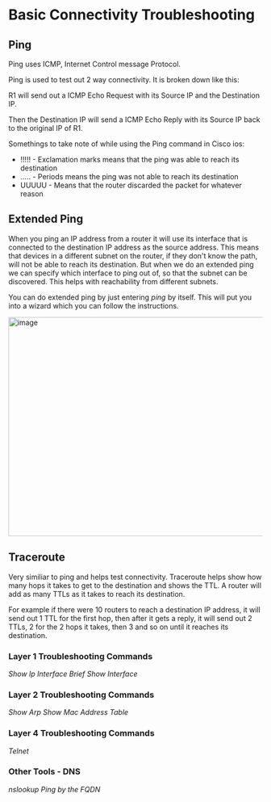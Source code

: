 # Basic Connectivity Troubleshooting

## Ping
Ping uses ICMP, Internet Control message Protocol.

Ping is used to test out 2 way connectivity. It is broken down like this:

R1 will send out a ICMP Echo Request with its Source IP and the Destination IP.

Then the Destination IP will send a ICMP Echo Reply with its Source IP back to the original IP of R1.

Somethings to take note of while using the Ping command in Cisco ios:
- !!!!! - Exclamation marks means that the ping was able to reach its destination
- ..... - Periods means the ping was not able to reach its destination
- UUUUU - Means that the router discarded the packet for whatever reason

## Extended Ping

When you ping an IP address from a router it will use its interface that is connected to the destination IP address as the source address. This means that devices in a different subnet on the router, if they don't know the path, will not be able to reach its destination.
But when we do an extended ping we can specify which interface to ping out of, so that the subnet can be discovered. This helps with reachability from different subnets.

You can do extended ping by just entering _ping_ by itself. This will put you into a wizard which you can follow the instructions.

<img width="868" height="434" alt="image" src="https://github.com/user-attachments/assets/aa46de37-7e9b-4d1d-ae45-93f2eaf1e7ac" />

## Traceroute

Very similiar to ping and helps test connectivity. Traceroute helps show how many hops it takes to get to the destination and shows the TTL.
A router will add as many TTLs as it takes to reach its destination.

For example if there were 10 routers to reach a destination IP address, it will send out 1 TTL for the first hop, then after it gets a reply, it will send out 2 TTLs, 2 for the 2 hops it takes, then 3 and so on until it reaches its destination.

### Layer 1 Troubleshooting Commands

_Show Ip Interface Brief_
_Show Interface_

### Layer 2 Troubleshooting Commands
_Show Arp_
_Show Mac Address Table_

### Layer 4 Troubleshooting Commands
_Telnet_

### Other Tools - DNS
_nslookup_
_Ping by the FQDN_
